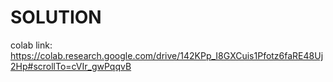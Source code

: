# SOLUTION
colab link: https://colab.research.google.com/drive/142KPp_I8GXCuis1Pfotz6faRE48Uj2Hp#scrollTo=cVIr_gwPqqvB

